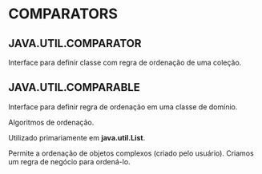 # COMPARATORS

## JAVA.UTIL.COMPARATOR

Interface para definir classe com regra de ordenação de uma coleção.

## JAVA.UTIL.COMPARABLE

Interface para definir regra de ordenação em uma classe de domínio.


Algoritmos de ordenação.

Utilizado primariamente em **java.util.List**.

Permite a ordenação de objetos complexos (criado pelo usuário). Criamos um regra de negócio para ordená-lo.


